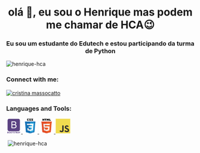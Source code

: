 <h1 align="center">olá 👋, eu sou o Henrique mas podem me chamar de HCA😉</h1>
<h3 align="center">Eu sou um estudante do Edutech e estou participando da turma de Python</h3>

<p align="left"> <img src="https://komarev.com/ghpvc/?username=henrique-hca&label=Profile%20views&color=0e75b6&style=flat" alt="henrique-hca" /> </p>

<h3 align="left">Connect with me:</h3>
<p align="left">
<a href="https://linkedin.com/in/cristina massocatto" target="blank"><img align="center" src="https://raw.githubusercontent.com/rahuldkjain/github-profile-readme-generator/master/src/images/icons/Social/linked-in-alt.svg" alt="cristina massocatto" height="30" width="40" /></a>
</p>

<h3 align="left">Languages and Tools:</h3>
<p align="left"> <a href="https://getbootstrap.com" target="_blank"> <img src="https://raw.githubusercontent.com/devicons/devicon/master/icons/bootstrap/bootstrap-plain-wordmark.svg" alt="bootstrap" width="40" height="40"/> </a> <a href="https://www.w3schools.com/css/" target="_blank"> <img src="https://raw.githubusercontent.com/devicons/devicon/master/icons/css3/css3-original-wordmark.svg" alt="css3" width="40" height="40"/> </a> <a href="https://www.w3.org/html/" target="_blank"> <img src="https://raw.githubusercontent.com/devicons/devicon/master/icons/html5/html5-original-wordmark.svg" alt="html5" width="40" height="40"/> </a> <a href="https://developer.mozilla.org/en-US/docs/Web/JavaScript" target="_blank"> <img src="https://raw.githubusercontent.com/devicons/devicon/master/icons/javascript/javascript-original.svg" alt="javascript" width="40" height="40"/> </a> </p>

<p>&nbsp;<img align="center" src="https://github-readme-stats.vercel.app/api?username=henrique-hca&show_icons=true&locale=en" alt="henrique-hca" /></p>
